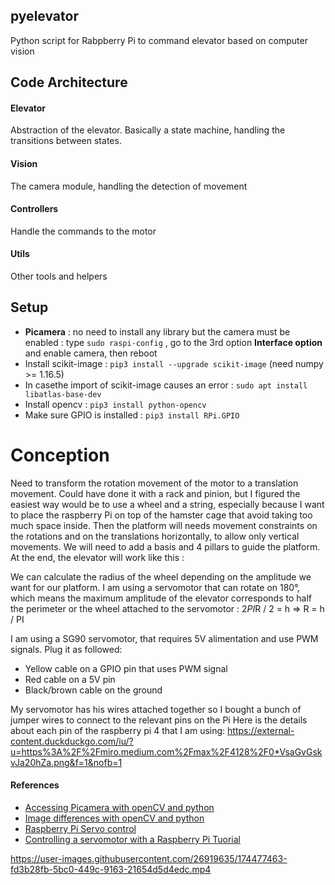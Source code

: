 ## pyelevator
Python script for Rabpberry Pi to command elevator based on computer vision


## Code Architecture

#### Elevator
Abstraction of the elevator. Basically a state machine, handling the transitions between states.
#### Vision
The camera module, handling the detection of movement
#### Controllers
Handle the commands to the motor
#### Utils
Other tools and helpers

## Setup
- **Picamera** : no need to install any library but the camera must be enabled : type `sudo raspi-config` , go to the 3rd option **Interface option** and enable camera, then reboot
- Install scikit-image : `pip3 install --upgrade scikit-image` (need numpy >= 1.16.5)
- In casethe import of scikit-image causes an error : `sudo apt install libatlas-base-dev`
- Install opencv : `pip3 install python-opencv`
- Make sure GPIO is installed : `pip3 install RPi.GPIO`


# Conception
Need to transform the rotation movement of the motor to a translation movement. Could have done it with a rack and pinion, but I figured the easiest way would be to use a wheel and a string, especially because I want to place the raspberry Pi on top of the hamster cage that avoid taking too much space inside.
Then the platform will needs movement constraints on the rotations and on the translations horizontally, to allow only vertical movements. We will need to add a basis and 4 pillars to guide the platform. At the end, the elevator will work like this :

We can calculate the radius of the wheel depending on the amplitude we want for our platform. I am using a servomotor that can rotate on 180°, which means the maximum amplitude of the elevator corresponds to half the perimeter or the wheel attached to the servomotor : 2*PI*R / 2 = h => R = h / PI

I am using a SG90 servomotor, that requires 5V alimentation and use PWM signals. Plug it as followed:
- Yellow cable on a GPIO pin that uses PWM signal
- Red cable on a 5V pin
- Black/brown cable on the ground

My servomotor has his wires attached together so I bought a bunch of jumper wires to connect to the relevant pins on the Pi
Here is the details about each pin of the raspberry pi 4 that I am using: https://external-content.duckduckgo.com/iu/?u=https%3A%2F%2Fmiro.medium.com%2Fmax%2F4128%2F0*VsaGvGskvJa20hZa.png&f=1&nofb=1

#### References
- [Accessing Picamera with openCV and python](https://www.pyimagesearch.com/2015/03/30/accessing-the-raspberry-pi-camera-with-opencv-and-python/)
- [Image differences with openCV and python](https://www.pyimagesearch.com/2017/06/19/image-difference-with-opencv-and-python/)
- [Raspberry Pi Servo control](https://techatronic.com/raspberry-pi-servo-control/)
- [Controlling a servomotor with a Raspberry Pi Tuorial](https://embeddedcircuits.com/raspberry-pi/tutorial/controlling-a-servo-motor-with-raspberry-pi-tutorial)


https://user-images.githubusercontent.com/26919635/174477463-fd3b28fb-5bc0-449c-9163-21654d5d4edc.mp4

